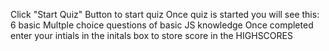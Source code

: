 Click "Start Quiz" Button to start quiz
Once quiz is started you will see this:
6 basic Multple choice questions of basic JS knowledge
Once completed enter your intials in the initals box to store score in the HIGHSCORES
